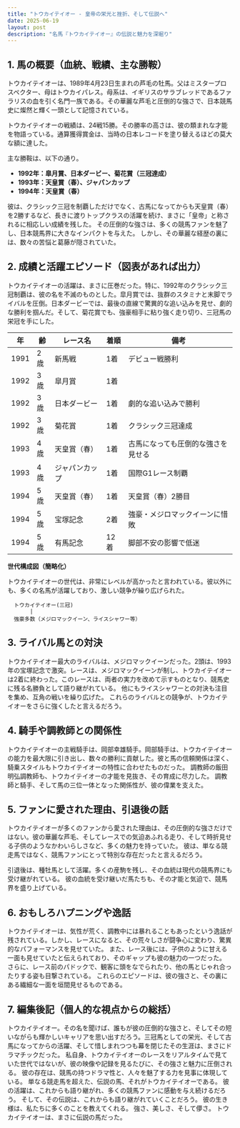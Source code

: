 ```yaml
---
title: "トウカイテイオー - 皇帝の栄光と挫折、そして伝説へ"
date: 2025-06-19
layout: post
description: "名馬『トウカイテイオー』の伝説と魅力を深堀り"
---
```


## 1. 馬の概要（血統、戦績、主な勝鞍）

トウカイテイオーは、1989年4月23日生まれの芦毛の牡馬。父はミスタープロスペクター、母はトウカイパレス。母系は、イギリスのサラブレッドであるファラリスの血を引く名門一族である。その華麗な芦毛と圧倒的な強さで、日本競馬史に燦然と輝く一頭として記憶されている。

トウカイテイオーの戦績は、24戦15勝。その勝率の高さは、彼の類まれな才能を物語っている。通算獲得賞金は、当時の日本レコードを塗り替えるほどの莫大な額に達した。

主な勝鞍は、以下の通り。

* **1992年：皐月賞、日本ダービー、菊花賞（三冠達成）**
* **1993年：天皇賞（春）、ジャパンカップ**
* **1994年：天皇賞（春）**

彼は、クラシック三冠を制覇しただけでなく、古馬になってからも天皇賞（春）を2勝するなど、長きに渡りトップクラスの活躍を続け、まさに「皇帝」と称されるに相応しい成績を残した。  その圧倒的な強さは、多くの競馬ファンを魅了し、日本競馬界に大きなインパクトを与えた。  しかし、その華麗な経歴の裏には、数々の苦悩と葛藤が隠されていた。


## 2. 成績と活躍エピソード（図表があれば出力）

トウカイテイオーの活躍は、まさに圧巻だった。特に、1992年のクラシック三冠制覇は、彼の名を不滅のものとした。皐月賞では、抜群のスタミナと末脚でライバルを圧倒。日本ダービーでは、最後の直線で驚異的な追い込みを見せ、劇的な勝利を掴んだ。そして、菊花賞でも、強豪相手に粘り強く走り切り、三冠馬の栄冠を手にした。

| 年 | 齢 | レース名           | 着順 | 備考                                      |
|---|----|--------------------|-----|-------------------------------------------|
| 1991 | 2歳 | 新馬戦             | 1着 | デビュー戦勝利                             |
| 1992 | 3歳 | 皐月賞             | 1着 |                                           |
| 1992 | 3歳 | 日本ダービー         | 1着 | 劇的な追い込みで勝利                       |
| 1992 | 3歳 | 菊花賞             | 1着 | クラシック三冠達成                         |
| 1993 | 4歳 | 天皇賞（春）       | 1着 | 古馬になっても圧倒的な強さを見せる         |
| 1993 | 4歳 | ジャパンカップ       | 1着 | 国際G1レース制覇                           |
| 1994 | 5歳 | 天皇賞（春）       | 1着 | 天皇賞（春）2勝目                         |
| 1994 | 5歳 | 宝塚記念           | 2着 | 強豪・メジロマックイーンに惜敗             |
| 1994 | 5歳 | 有馬記念           | 12着 | 脚部不安の影響で低迷                       |


**世代構成図（簡略化）**

トウカイテイオーの世代は、非常にレベルが高かったと言われている。彼以外にも、多くの名馬が活躍しており、激しい競争が繰り広げられた。

```
  トウカイテイオー(三冠)
       |
  強豪多数（メジロマックイーン、ライスシャワー等）
```

## 3. ライバル馬との対決

トウカイテイオー最大のライバルは、メジロマックイーンだった。2頭は、1993年の宝塚記念で激突。レースは、メジロマックイーンが制し、トウカイテイオーは2着に終わった。このレースは、両者の実力を改めて示すものとなり、競馬史に残る名勝負として語り継がれている。  他にもライスシャワーとの対決も注目を集め、互角の戦いを繰り広げた。  これらのライバルとの競争が、トウカイテイオーをさらに強くしたと言えるだろう。


## 4. 騎手や調教師との関係性

トウカイテイオーの主戦騎手は、岡部幸雄騎手。岡部騎手は、トウカイテイオーの能力を最大限に引き出し、数々の勝利に貢献した。彼と馬の信頼関係は深く、騎乗スタイルもトウカイテイオーの特性に合わせたものだった。  調教師の飯田明弘調教師も、トウカイテイオーの才能を見抜き、その育成に尽力した。  調教師と騎手、そして馬の三位一体となった関係性が、彼の偉業を支えた。


## 5. ファンに愛された理由、引退後の話

トウカイテイオーが多くのファンから愛された理由は、その圧倒的な強さだけではない。彼の華麗な芦毛、そしてレースでの気迫あふれる走り、そして時折見せる子供のようなかわいらしさなど、多くの魅力を持っていた。  彼は、単なる競走馬ではなく、競馬ファンにとって特別な存在だったと言えるだろう。

引退後は、種牡馬として活躍。多くの産駒を残し、その血統は現代の競馬界にも受け継がれている。  彼の血統を受け継いだ馬たちも、その才能と気迫で、競馬界を盛り上げている。


## 6. おもしろハプニングや逸話

トウカイテイオーは、気性が荒く、調教中には暴れることもあったという逸話が残されている。しかし、レースになると、その荒々しさが闘争心に変わり、驚異的なパフォーマンスを見せていた。  また、レース後には、子供のように甘える一面も見せていたと伝えられており、そのギャップも彼の魅力の一つだった。  さらに、レース前のパドックで、観客に頭をなでられたり、他の馬とじゃれ合ったりする姿も目撃されている。  これらのエピソードは、彼の強さと、その裏にある繊細な一面を垣間見せるものである。


## 7. 編集後記（個人的な視点からの総括）

トウカイテイオー。その名を聞けば、誰もが彼の圧倒的な強さと、そしてその短いながらも輝かしいキャリアを思い出すだろう。三冠馬としての栄光、そして古馬になってからの活躍、そして惜しまれつつも幕を閉じたその生涯は、まさにドラマチックだった。  私自身、トウカイテイオーのレースをリアルタイムで見ていた世代ではないが、彼の映像や記録を見るたびに、その強さと魅力に圧倒される。  彼の存在は、競馬の持つドラマ性と、人々を魅了する力を見事に体現している。  単なる競走馬を超えた、伝説の馬、それがトウカイテイオーである。  彼の活躍は、これからも語り継がれ、多くの競馬ファンに感動を与え続けるだろう。  そして、その伝説は、これからも語り継がれていくことだろう。  彼の生き様は、私たちに多くのことを教えてくれる。  強さ、美しさ、そして儚さ。  トウカイテイオーは、まさに伝説の馬だった。
